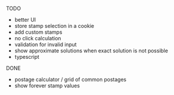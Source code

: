 TODO
- better UI
- store stamp selection in a cookie
- add custom stamps
- no click calculation
- validation for invalid input
- show approximate solutions when exact solution is not possible
- typescript

DONE
- postage calculator / grid of common postages
- show forever stamp values

